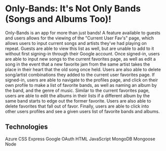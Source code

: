 
# Only-Bands: It's Not Only Bands (Songs and Albums Too)!

Only-Bands is an app for more than just bands! A feature available to guests and users allows for the viewing of the "Current User Fav's" page, which allows users to input current songs and artists they've had playing on repeat. Guests are able to view this list as well, but are unable to add to it without first signing-in through their Google account. Once signed-in, users are able to input new songs to the current favorites page, as well as edit a song in the event that a new favorite jam from the same artist takes the place in their heart that the old song once held. Users are also able to delete song/artist combinations they added to the current user favorites page. If signed-in, users are able to navigate to the profiles page, and click on their own profile to make a list of favorite bands, as well as naming an album by the band, and the genre of music. Similar to the current favorites page, users are able to edit the albums in their lists if a different album by the same band starts to edge out the former favorite. Users are also able to delete favorites that fall out of favor. Finally, users are able to click into other users profiles and see a given users list of favorite bands and albums. 

## Technologies
Azure
CSS
Express
Google OAuth
HTML
JavaScript
MongoDB
Mongoose
Node